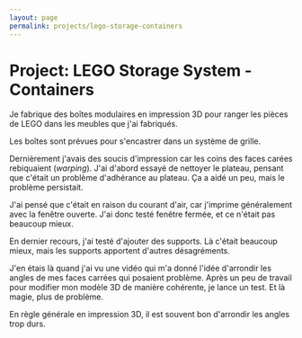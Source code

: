 ```yaml
---
layout: page
permalink: projects/lego-storage-containers
---
```


# Project: LEGO Storage System - Containers

Je fabrique des boîtes modulaires en impression 3D pour ranger les pièces de LEGO dans les meubles que j'ai fabriqués.

Les boîtes sont prévues pour s'encastrer dans un système de grille.

Dernièrement j'avais des soucis d'impression car les coins des faces carées rebiquaient (*warping*).
J'ai d'abord essayé de nettoyer le plateau, pensant que c'était un problème d'adhérance au plateau.
Ça a aidé un peu, mais le problème persistait.

J'ai pensé que c'était en raison du courant d'air, car j'imprime généralement avec la fenêtre ouverte.
J'ai donc testé fenêtre fermée, et ce n'était pas beaucoup mieux.

En dernier recours, j'ai testé d'ajouter des supports.
Là c'était beaucoup mieux, mais les supports apportent d'autres désagréments.

J'en étais là quand j'ai vu une vidéo qui m'a donné l'idée d'arrondir les angles de mes faces carrées qui posaient problème.
Après un peu de travail pour modifier mon modèle 3D de manière cohérente, je lance un test.
Et là magie, plus de problème.

En règle générale en impression 3D, il est souvent bon d'arrondir les angles trop durs.